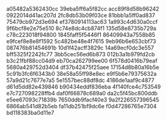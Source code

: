 a05482a5362430cc
39eba5ff6a5f82cc
acc89f8d58b96242
0922014d41ac207d
2fc8db53b09f03ce
81bbb1a5ff0ad837
75479cb972d3e694
ef3780914113ac63
1a993c4d630a0ccf
9f6bcf8e2e75e510
8c74e8dc4cb874f1
135d58e8735b729a
c78c223018f94800
1845faff5f5446f1
86409943a7558b85
e9fcef8e8e8f1592
5c482be48e4f7615
9eb96b6e653cbf73
087476b81454691b
10d1f42acff3829c
14a69ecf0dc3e557
bff5325f2242fc77
3bb5cec56ed6b873
012b3a1b979fd2cb
b3c21fbf88cc04d9
eb70ca262799ee00
6f578d0416b79eaf
5680a429752d3404
df37b42475f25aee
17154d8b80a16b5e
5c91b3fc6f6343b0
38e58a55ff98e8ec
e9f5b6e79375632a
57a9d21c7677e7a5
5e1557bec88df8dc
4186de1aaf9c4877
d61d5dd82e439846
b90434eddf836eba
4f140fce4c753549
e7c727098228ffb4
daf0f66878c689a0
da2c5f45bc800ddb
e5ee67093c71839b
7650ddb9facf40e3
9a2f226557396545
6866ab541d82b5eb
fa11db251bf9dc6e
f0d47286765e7304
bd118383ba0d11e7
